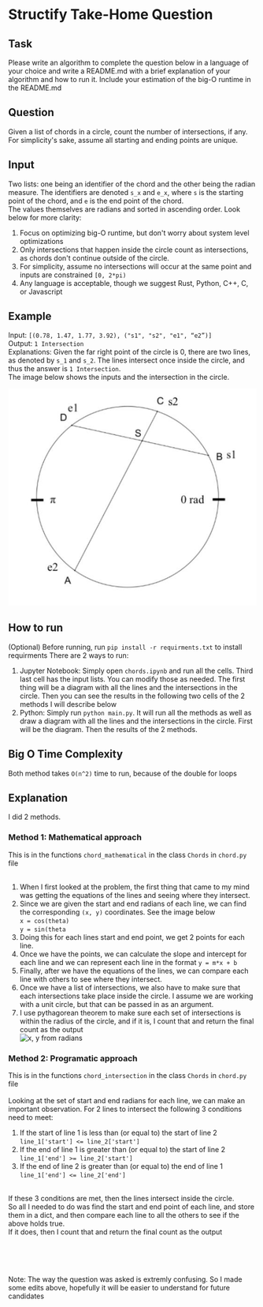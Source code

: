 # Structify Take-Home Question

## Task
Please write an algorithm to complete the question below in a language of your choice and write a README.md with a brief explanation of your algorithm and how to run it. Include your estimation of the big-O runtime in the README.md

## Question
Given a list of chords in a circle, count the number of intersections, if any. For simplicity's sake, assume all starting and ending points are unique.

## Input
Two lists: one being an identifier of the chord and the other being the radian measure. The identifiers are denoted `s_x` and `e_x`, where `s` is the starting point of the chord, and `e` is the end point of the chord.<br>
The values themselves are radians and sorted in ascending order. Look below for more clarity:

1. Focus on optimizing big-O runtime, but don't worry about system level optimizations
2. Only intersections that happen inside the circle count as intersections, as chords don't continue outside of the circle.
3. For simplicity, assume no intersections will occur at the same point and inputs are constrained `[0, 2*pi)`
4. Any language is acceptable, though we suggest Rust, Python, C++, C, or Javascript

## Example
Input: `[(0.78, 1.47, 1.77, 3.92), ("s1", "s2", "e1", “e2”)]`<br>
Output: `1 Intersection`<br>
Explanations: Given the far right point of the circle is 0, there are two lines, as denoted by `s_1` and `s_2`. The lines intersect once inside the circle, and thus the answer is `1 Intersection`.<br> 
The image below shows the inputs and the intersection in the circle.

![Image of example](/example.JPG)

## How to run
(Optional) Before running, run `pip install -r requirments.txt` to install requirments
There are 2 ways to run:
1. Jupyter Notebook: Simply open `chords.ipynb` and run all the cells. Third last cell has the input lists. You can modify those as needed. The first thing will be a diagram with all the lines and the intersections in the circle. Then you can see the results in the following two cells of the 2 methods I will describe below
2. Python: Simply run `python main.py`. It will run all the methods as well as draw  a diagram with all the lines and the intersections in the circle. First will be the diagram. Then the results of the 2 methods.

## Big O Time Complexity
Both method takes `O(n^2)` time to run, because of the double for loops

## Explanation
I did 2 methods.<br>

### Method 1: Mathematical approach
This is in the functions `chord_mathematical` in the class `Chords` in `chord.py` file<br><br>
1. When I first looked at the problem, the first thing that came to my mind was getting the equations of the lines and seeing where they intersect.<br>
2. Since we are given the start and end radians of each line, we can find the corresponding `(x, y)` coordinates. See the image below<br>
`x = cos(theta)`<br>
`y = sin(theta`<br>
3. Doing this for each lines start and end point, we get 2 points for each line.<br>
4. Once we have the points, we can calculate the slope and intercept for each line and we can represent each line in the format `y = m*x + b`<br>
5. Finally, after we have the equations of the lines, we can compare each line with others to see where they intersect.<br>
6. Once we have a list of intersections, we also have to make sure that each intersections take place inside the circle. I assume we are working with a unit circle, but that can be passed in as an argument.<br>
7. I use pythagorean theorem to make sure each set of intersections is within the radius of the circle, and if it is, I count that and return the final count as the output<br>
![x, y from radians](https://i.stack.imgur.com/snoUq.png)

### Method 2: Programatic approach
This is in the functions `chord_intersection` in the class `Chords` in `chord.py` file<br><br>
Looking at the set of start and end radians for each line, we can make an important observation. For 2 lines to intersect the following 3 conditions need to meet:
1. If the start of line 1 is less than (or equal to) the start of line 2 `line_1['start'] <= line_2['start']`
2. If the end of line 1 is greater than (or equal to) the start of line 2 `line_1['end'] >= line_2['start']`
3. If the end of line 2 is greater than (or equal to) the end of line 1 `line_1['end'] <= line_2['end']`
<br>
If these 3 conditions are met, then the lines intersect inside the circle.<br>
So all I needed to do was find the start and end point of each line, and store them in a dict, and then compare each line to all the others to see if the above holds true.<br>
If it does, then I count that and return the final count as the output

<br><br><br>

Note: The way the question was asked is extremly confusing. So I made some edits above, hopefully it will be easier to understand for future candidates
